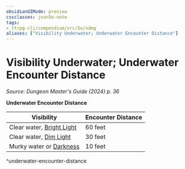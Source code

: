 ```yaml
---
obsidianUIMode: preview
cssclasses: json5e-note
tags:
- ttrpg-cli/compendium/src/5e/xdmg
aliases: ["Visibility Underwater; Underwater Encounter Distance"]
---
```

# Visibility Underwater; Underwater Encounter Distance
*Source: Dungeon Master's Guide (2024) p. 36* 

**Underwater Encounter Distance**

| Visibility | Encounter Distance |
|------------|--------------------|
| Clear water, [Bright Light](3-Compendium/rules/variant-rules/bright-light-xphb.md) | 60 feet |
| Clear water, [Dim Light](3-Compendium/rules/variant-rules/dim-light-xphb.md) | 30 feet |
| Murky water or [Darkness](3-Compendium/rules/variant-rules/darkness-xphb.md) | 10 feet |
^underwater-encounter-distance
